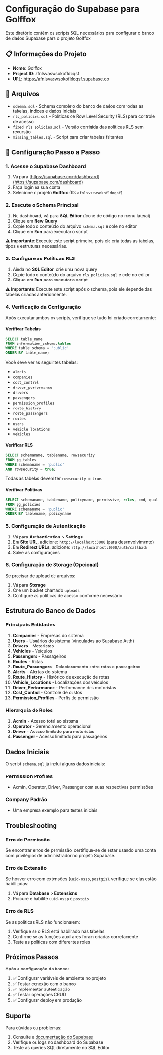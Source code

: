 # Configuração do Supabase para Golffox

Este diretório contém os scripts SQL necessários para configurar o banco de dados Supabase para o projeto Golffox.

## 📋 Informações do Projeto

- **Nome**: Golffox
- **Project ID**: afnlsvaswsokofldoqsf
- **URL**: https://afnlsvaswsokofldoqsf.supabase.co

## 📁 Arquivos

- `schema.sql` - Schema completo do banco de dados com todas as tabelas, índices e dados iniciais
- `rls_policies.sql` - Políticas de Row Level Security (RLS) para controle de acesso
- `fixed_rls_policies.sql` - Versão corrigida das políticas RLS sem recursão
- `missing_tables.sql` - Script para criar tabelas faltantes

## 🚀 Configuração Passo a Passo

### 1. Acesse o Supabase Dashboard

1. Vá para [https://supabase.com/dashboard](https://supabase.com/dashboard)
2. Faça login na sua conta
3. Selecione o projeto **Golffox** (ID: `afnlsvaswsokofldoqsf`)

### 2. Execute o Schema Principal

1. No dashboard, vá para **SQL Editor** (ícone de código no menu lateral)
2. Clique em **New Query**
3. Copie todo o conteúdo do arquivo `schema.sql` e cole no editor
4. Clique em **Run** para executar o script

**⚠️ Importante**: Execute este script primeiro, pois ele cria todas as tabelas, tipos e estruturas necessárias.

### 3. Configure as Políticas RLS

1. Ainda no **SQL Editor**, crie uma nova query
2. Copie todo o conteúdo do arquivo `rls_policies.sql` e cole no editor
3. Clique em **Run** para executar o script

**⚠️ Importante**: Execute este script após o schema, pois ele depende das tabelas criadas anteriormente.

### 4. Verificação da Configuração

Após executar ambos os scripts, verifique se tudo foi criado corretamente:

#### Verificar Tabelas
```sql
SELECT table_name 
FROM information_schema.tables 
WHERE table_schema = 'public' 
ORDER BY table_name;
```

Você deve ver as seguintes tabelas:
- `alerts`
- `companies`
- `cost_control`
- `driver_performance`
- `drivers`
- `passengers`
- `permission_profiles`
- `route_history`
- `route_passengers`
- `routes`
- `users`
- `vehicle_locations`
- `vehicles`

#### Verificar RLS
```sql
SELECT schemaname, tablename, rowsecurity 
FROM pg_tables 
WHERE schemaname = 'public' 
AND rowsecurity = true;
```

Todas as tabelas devem ter `rowsecurity = true`.

#### Verificar Políticas
```sql
SELECT schemaname, tablename, policyname, permissive, roles, cmd, qual 
FROM pg_policies 
WHERE schemaname = 'public' 
ORDER BY tablename, policyname;
```

### 5. Configuração de Autenticação

1. Vá para **Authentication** > **Settings**
2. Em **Site URL**, adicione: `http://localhost:3000` (para desenvolvimento)
3. Em **Redirect URLs**, adicione: `http://localhost:3000/auth/callback`
4. Salve as configurações

### 6. Configuração de Storage (Opcional)

Se precisar de upload de arquivos:

1. Vá para **Storage**
2. Crie um bucket chamado `uploads`
3. Configure as políticas de acesso conforme necessário

## Estrutura do Banco de Dados

### Principais Entidades

1. **Companies** - Empresas do sistema
2. **Users** - Usuários do sistema (vinculados ao Supabase Auth)
3. **Drivers** - Motoristas
4. **Vehicles** - Veículos
5. **Passengers** - Passageiros
6. **Routes** - Rotas
7. **Route_Passengers** - Relacionamento entre rotas e passageiros
8. **Alerts** - Alertas do sistema
9. **Route_History** - Histórico de execução de rotas
10. **Vehicle_Locations** - Localizações dos veículos
11. **Driver_Performance** - Performance dos motoristas
12. **Cost_Control** - Controle de custos
13. **Permission_Profiles** - Perfis de permissão

### Hierarquia de Roles

1. **Admin** - Acesso total ao sistema
2. **Operator** - Gerenciamento operacional
3. **Driver** - Acesso limitado para motoristas
4. **Passenger** - Acesso limitado para passageiros

## Dados Iniciais

O script `schema.sql` já inclui alguns dados iniciais:

### Permission Profiles
- Admin, Operator, Driver, Passenger com suas respectivas permissões

### Company Padrão
- Uma empresa exemplo para testes iniciais

## Troubleshooting

### Erro de Permissão
Se encontrar erros de permissão, certifique-se de estar usando uma conta com privilégios de administrador no projeto Supabase.

### Erro de Extensão
Se houver erro com extensões (`uuid-ossp`, `postgis`), verifique se elas estão habilitadas:
1. Vá para **Database** > **Extensions**
2. Procure e habilite `uuid-ossp` e `postgis`

### Erro de RLS
Se as políticas RLS não funcionarem:
1. Verifique se o RLS está habilitado nas tabelas
2. Confirme se as funções auxiliares foram criadas corretamente
3. Teste as políticas com diferentes roles

## Próximos Passos

Após a configuração do banco:

1. ✅ Configurar variáveis de ambiente no projeto
2. ✅ Testar conexão com o banco
3. ✅ Implementar autenticação
4. ✅ Testar operações CRUD
5. ✅ Configurar deploy em produção

## Suporte

Para dúvidas ou problemas:
1. Consulte a [documentação do Supabase](https://supabase.com/docs)
2. Verifique os logs no dashboard do Supabase
3. Teste as queries SQL diretamente no SQL Editor